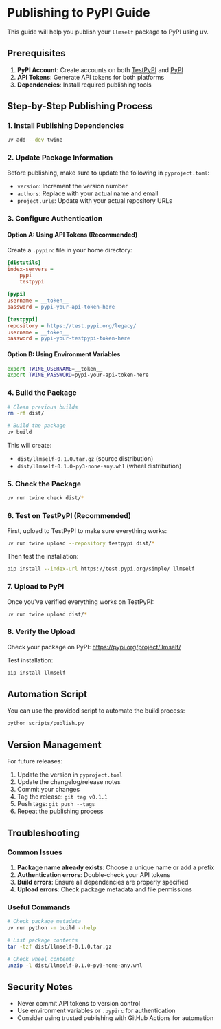 # Publishing to PyPI Guide

This guide will help you publish your `llmself` package to PyPI using uv.

## Prerequisites

1. **PyPI Account**: Create accounts on both [TestPyPI](https://test.pypi.org/) and [PyPI](https://pypi.org/)
2. **API Tokens**: Generate API tokens for both platforms
3. **Dependencies**: Install required publishing tools

## Step-by-Step Publishing Process

### 1. Install Publishing Dependencies

```bash
uv add --dev twine
```

### 2. Update Package Information

Before publishing, make sure to update the following in `pyproject.toml`:
- `version`: Increment the version number
- `authors`: Replace with your actual name and email
- `project.urls`: Update with your actual repository URLs

### 3. Configure Authentication

#### Option A: Using API Tokens (Recommended)

Create a `.pypirc` file in your home directory:

```ini
[distutils]
index-servers =
    pypi
    testpypi

[pypi]
username = __token__
password = pypi-your-api-token-here

[testpypi]
repository = https://test.pypi.org/legacy/
username = __token__
password = pypi-your-testpypi-token-here
```

#### Option B: Using Environment Variables

```bash
export TWINE_USERNAME=__token__
export TWINE_PASSWORD=pypi-your-api-token-here
```

### 4. Build the Package

```bash
# Clean previous builds
rm -rf dist/

# Build the package
uv build
```

This will create:
- `dist/llmself-0.1.0.tar.gz` (source distribution)
- `dist/llmself-0.1.0-py3-none-any.whl` (wheel distribution)

### 5. Check the Package

```bash
uv run twine check dist/*
```

### 6. Test on TestPyPI (Recommended)

First, upload to TestPyPI to make sure everything works:

```bash
uv run twine upload --repository testpypi dist/*
```

Then test the installation:

```bash
pip install --index-url https://test.pypi.org/simple/ llmself
```

### 7. Upload to PyPI

Once you've verified everything works on TestPyPI:

```bash
uv run twine upload dist/*
```

### 8. Verify the Upload

Check your package on PyPI: https://pypi.org/project/llmself/

Test installation:

```bash
pip install llmself
```

## Automation Script

You can use the provided script to automate the build process:

```bash
python scripts/publish.py
```

## Version Management

For future releases:

1. Update the version in `pyproject.toml`
2. Update the changelog/release notes
3. Commit your changes
4. Tag the release: `git tag v0.1.1`
5. Push tags: `git push --tags`
6. Repeat the publishing process

## Troubleshooting

### Common Issues

1. **Package name already exists**: Choose a unique name or add a prefix
2. **Authentication errors**: Double-check your API tokens
3. **Build errors**: Ensure all dependencies are properly specified
4. **Upload errors**: Check package metadata and file permissions

### Useful Commands

```bash
# Check package metadata
uv run python -m build --help

# List package contents
tar -tzf dist/llmself-0.1.0.tar.gz

# Check wheel contents
unzip -l dist/llmself-0.1.0-py3-none-any.whl
```

## Security Notes

- Never commit API tokens to version control
- Use environment variables or `.pypirc` for authentication
- Consider using trusted publishing with GitHub Actions for automation
